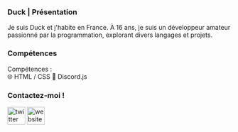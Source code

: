 ### Duck | Présentation

Je suis Duck et j'habite en France. À 16 ans, je suis un développeur amateur passionné par la programmation, explorant divers langages et projets.

### Compétences

Compétences :  
🌐 HTML / CSS
🤖 Discord.js

### Contactez-moi !

[<img src='https://cdn.jsdelivr.net/npm/simple-icons@3.0.1/icons/twitter.svg' alt='twitter' height='40'>](https://twitter.com/https://x.com/DuckDev0)  [<img src='https://cdn.jsdelivr.net/npm/simple-icons@3.0.1/icons/icloud.svg' alt='website' height='40'>](http://duckporfolio.xyz/)  
